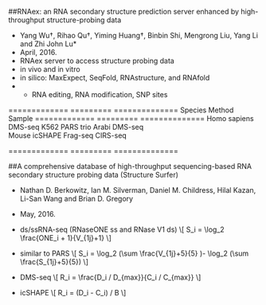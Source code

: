 ##RNAex: an RNA secondary structure prediction server enhanced by high-throughput structure-probing data* Yang Wu†, Rihao Qu†, Yiming Huang†, Binbin Shi, Mengrong Liu, Yang Li and Zhi John Lu*
* April, 2016.
* RNAex server to access structure probing data
* in vivo and in vitro 
* in silico: MaxExpect, SeqFold, RNAstructure, and RNAfold
* + RNA editing, RNA modification, SNP sites

============= ========= ==============
Species        Method    Sample ============= ========= ==============
Homo sapiens   DMS-seq   K562
               PARS      trio
Arabi          DMS-seq   
Mouse          icSHAPE
               Frag-seq
               CIRS-seq   

============= ========= ==============


##A comprehensive database of high-throughput sequencing-based RNA secondary structure probing data (Structure Surfer)
* Nathan D. Berkowitz, Ian M. Silverman, Daniel M. Childress, Hilal Kazan, Li-San Wang and Brian D. Gregory
* May, 2016.
* ds/ssRNA-seq (RNaseONE ss and RNase V1 ds)
\\[ S_i = \log_2 \frac{ONE_i + 1}{V_{1j}+1}
\\]

* similar to PARS
\\[
S_i = \log_2 (\sum \frac{V_{1j}+5}{5} )- \log_2 (\sum \frac{S_{1j}+5}{5})
\\]

* DMS-seq
\\[
R_i = \frac{D_i / D_{max}}{C_i / C_{max}}
\\]
* icSHAPE
\\[
R_i = (D_i - C_i) / B
\\]

